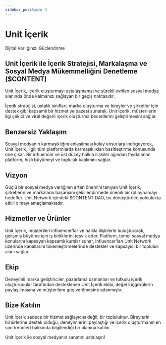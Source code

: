 ```yaml
---
sidebar_position: 5
---
```


# Unit İçerik

Dijital Varlığınızı Güçlendirme

## Unit İçerik ile İçerik Stratejisi, Markalaşma ve Sosyal Medya Mükemmelliğini Denetleme ($CONTENT)

Unit İçerik, içerik oluşturmayı ustalaşmanızı ve sürekli evrilen sosyal medya alanında önde kalmanızı sağlayan bir geçiş noktasıdır.

İçerik stratejisi, ustalık sınıfları, marka oluşturma ve bireyler ve şirketler için destek gibi kapsamlı bir hizmet yelpazesi sunarak, Unit İçerik, müşterilerin ilgi çekici ve viral değerli içerik oluşturma becerilerini geliştirmesini sağlar.

## Benzersiz Yaklaşım

Sosyal medyanın karmaşıklığını anlaşılması kolay unsurlara indirgeyerek, Unit İçerik, ilgili tüm platformlarda karmaşıklıkları basitleştirme konusunda öne çıkar.
Bir influencer ve üst düzey halkla ilişkiler ağından faydalanan platform, hızlı büyümeyi ve topluluk katılımını sağlar.

## Vizyon

Güçlü bir sosyal medya varlığının artan önemini tanıyan Unit İçerik, şirketlerin ve markaların başarısını şekillendirmede önemli bir rol oynamayı hedefler. Unit Network içindeki $CONTENT DAO, bu dönüştürücü yolculukta etkili olmayı amaçlamaktadır.

## Hizmetler ve Ürünler

Unit İçerik, müşterileri influencer'lar ve halkla ilişkilerle buluşturarak, gelişmiş büyüme için iş birliklerini teşvik eder.
Platform, temel sosyal medya konularını kapsayan kapsamlı kurslar sunar, influencer'ları Unit Network üzerinde kanallarını tokenleştirmelerinde destekler ve kapsayıcı bir topluluk alanı sağlar.

## Ekip

Deneyimli marka geliştiriciler, pazarlama uzmanları ve tutkulu içerik oluşturucular tarafından desteklenen Unit İçerik ekibi, değerli içgörülerin paylaşılmasına ve müşterilere güç verilmesine adanmıştır.

## Bize Katılın

Unit İçerik sadece bir hizmet sağlayıcısı değil, bir topluluktur. Bireylerin birbirlerine destek olduğu, deneyimlerini paylaştığı ve içerik oluşturmanın en son trendleri hakkında bilgilendiği bir alanına katılın.

Unit İçerik ile sosyal medyanın sanatını ustalaşın!
